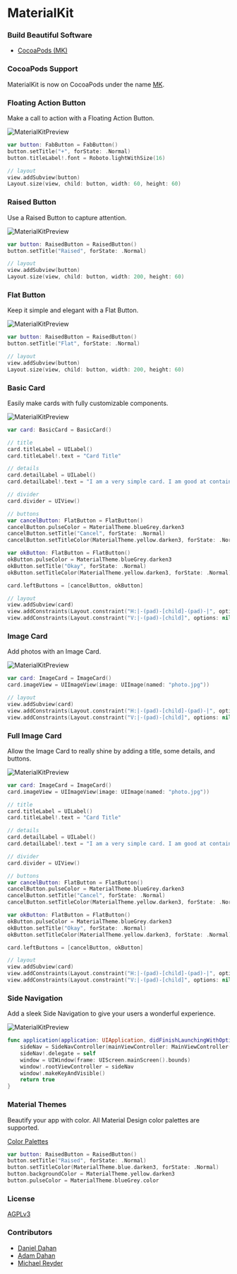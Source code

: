 # MaterialKit

### Build Beautiful Software

* [CocoaPods (MK)](https://cocoapods.org/?q=MK)

### CocoaPods Support
MaterialKit is now on CocoaPods under the name [MK](https://cocoapods.org/?q=MK).

### Floating Action Button

Make a call to action with a Floating Action Button.


![MaterialKitPreview](http://www.materialkit.io/fabbuttonpreview.gif)


```swift
var button: FabButton = FabButton()
button.setTitle("+", forState: .Normal)
button.titleLabel!.font = Roboto.lightWithSize(16)

// layout
view.addSubview(button)
Layout.size(view, child: button, width: 60, height: 60)
```

### Raised Button

Use a Raised Button to capture attention.


![MaterialKitPreview](http://www.materialkit.io/raisedbuttonpreview.gif)


```swift
var button: RaisedButton = RaisedButton()
button.setTitle("Raised", forState: .Normal)

// layout
view.addSubview(button)
Layout.size(view, child: button, width: 200, height: 60)
```

### Flat Button

Keep it simple and elegant with a Flat Button.


![MaterialKitPreview](http://www.materialkit.io/flatbuttonpreview.gif)


```swift
var button: RaisedButton = RaisedButton()
button.setTitle("Flat", forState: .Normal)

// layout
view.addSubview(button)
Layout.size(view, child: button, width: 200, height: 60)
```

### Basic Card

Easily make cards with fully customizable components.


![MaterialKitPreview](http://www.materialkit.io/basiccardpreview.gif)


```swift
var card: BasicCard = BasicCard()

// title
card.titleLabel = UILabel()
card.titleLabel!.text = "Card Title"

// details
card.detailLabel = UILabel()
card.detailLabel!.text = "I am a very simple card. I am good at containing small bits of information. I am convenient because I require little markup to use effectively."

// divider
card.divider = UIView()

// buttons
var cancelButton: FlatButton = FlatButton()
cancelButton.pulseColor = MaterialTheme.blueGrey.darken3
cancelButton.setTitle("Cancel", forState: .Normal)
cancelButton.setTitleColor(MaterialTheme.yellow.darken3, forState: .Normal)

var okButton: FlatButton = FlatButton()
okButton.pulseColor = MaterialTheme.blueGrey.darken3
okButton.setTitle("Okay", forState: .Normal)
okButton.setTitleColor(MaterialTheme.yellow.darken3, forState: .Normal)

card.leftButtons = [cancelButton, okButton]

// layout
view.addSubview(card)
view.addConstraints(Layout.constraint("H:|-(pad)-[child]-(pad)-|", options: nil, metrics: ["pad": 20], views: ["child": card]))
view.addConstraints(Layout.constraint("V:|-(pad)-[child]", options: nil, metrics: ["pad": 100], views: ["child": card]))
```

### Image Card

Add photos with an Image Card.


![MaterialKitPreview](http://www.materialkit.io/imagecardpreview.gif)


```swift
var card: ImageCard = ImageCard()
card.imageView = UIImageView(image: UIImage(named: "photo.jpg"))

// layout
view.addSubview(card)
view.addConstraints(Layout.constraint("H:|-(pad)-[child]-(pad)-|", options: nil, metrics: ["pad": 20], views: ["child": card]))
view.addConstraints(Layout.constraint("V:|-(pad)-[child]", options: nil, metrics: ["pad": 100], views: ["child": card]))
```

### Full Image Card

Allow the Image Card to really shine by adding a title, some details, and buttons.


![MaterialKitPreview](http://www.materialkit.io/imagecardfullpreview.gif)


```swift
var card: ImageCard = ImageCard()
card.imageView = UIImageView(image: UIImage(named: "photo.jpg"))

// title
card.titleLabel = UILabel()
card.titleLabel!.text = "Card Title"

// details
card.detailLabel = UILabel()
card.detailLabel!.text = "I am a very simple card. I am good at containing small bits of information. I am convenient because I require little markup to use effectively."

// divider
card.divider = UIView()

// buttons
var cancelButton: FlatButton = FlatButton()
cancelButton.pulseColor = MaterialTheme.blueGrey.darken3
cancelButton.setTitle("Cancel", forState: .Normal)
cancelButton.setTitleColor(MaterialTheme.yellow.darken3, forState: .Normal)

var okButton: FlatButton = FlatButton()
okButton.pulseColor = MaterialTheme.blueGrey.darken3
okButton.setTitle("Okay", forState: .Normal)
okButton.setTitleColor(MaterialTheme.yellow.darken3, forState: .Normal)

card.leftButtons = [cancelButton, okButton]

// layout
view.addSubview(card)
view.addConstraints(Layout.constraint("H:|-(pad)-[child]-(pad)-|", options: nil, metrics: ["pad": 20], views: ["child": card]))
view.addConstraints(Layout.constraint("V:|-(pad)-[child]", options: nil, metrics: ["pad": 100], views: ["child": card]))
```

### Side Navigation

Add a sleek Side Navigation to give your users a wonderful experience.


![MaterialKitPreview](http://www.materialkit.io/sidenavpreview.gif)


```swift
func application(application: UIApplication, didFinishLaunchingWithOptions launchOptions: [NSObject: AnyObject]?) -> Bool {
	sideNav = SideNavController(mainViewController: MainViewController(), leftViewController: LeftViewController(), rightViewController: RightViewController())
	sideNav!.delegate = self
	window = UIWindow(frame: UIScreen.mainScreen().bounds)
	window!.rootViewController = sideNav
	window!.makeKeyAndVisible()
	return true
}
```

### Material Themes

Beautify your app with color. All Material Design color palettes are supported.

[Color Palettes](http://www.google.com/design/spec/style/color.html)

```swift
var button: RaisedButton = RaisedButton()
button.setTitle("Raised", forState: .Normal)
button.setTitleColor(MaterialTheme.blue.darken3, forState: .Normal)
button.backgroundColor = MaterialTheme.yellow.darken3
button.pulseColor = MaterialTheme.blueGrey.color
```

### License


[AGPLv3](http://choosealicense.com/licenses/agpl-3.0/)


### Contributors


* [Daniel Dahan](https://github.com/danieldahan)
* [Adam Dahan](https://github.com/adamdahan)
* [Michael Reyder](https://github.com/mishaGK)
